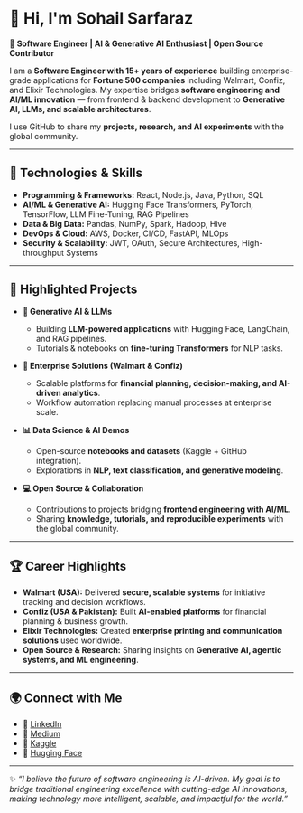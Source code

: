# 👋 Hi, I'm Sohail Sarfaraz  

🚀 **Software Engineer | AI & Generative AI Enthusiast | Open Source Contributor**  

I am a **Software Engineer with 15+ years of experience** building enterprise-grade applications for **Fortune 500 companies** including Walmart, Confiz, and Elixir Technologies. My expertise bridges **software engineering and AI/ML innovation** — from frontend & backend development to **Generative AI, LLMs, and scalable architectures**.  

I use GitHub to share my **projects, research, and AI experiments** with the global community.  

---

## 🔧 Technologies & Skills  

- **Programming & Frameworks:** React, Node.js, Java, Python, SQL  
- **AI/ML & Generative AI:** Hugging Face Transformers, PyTorch, TensorFlow, LLM Fine-Tuning, RAG Pipelines  
- **Data & Big Data:** Pandas, NumPy, Spark, Hadoop, Hive  
- **DevOps & Cloud:** AWS, Docker, CI/CD, FastAPI, MLOps  
- **Security & Scalability:** JWT, OAuth, Secure Architectures, High-throughput Systems  

---

## 📌 Highlighted Projects  

- **🤖 Generative AI & LLMs**  
  - Building **LLM-powered applications** with Hugging Face, LangChain, and RAG pipelines.  
  - Tutorials & notebooks on **fine-tuning Transformers** for NLP tasks.  

- **🛒 Enterprise Solutions (Walmart & Confiz)**  
  - Scalable platforms for **financial planning, decision-making, and AI-driven analytics**.  
  - Workflow automation replacing manual processes at enterprise scale.  

- **📊 Data Science & AI Demos**  
  - Open-source **notebooks and datasets** (Kaggle + GitHub integration).  
  - Explorations in **NLP, text classification, and generative modeling**.  

- **💻 Open Source & Collaboration**  
  - Contributions to projects bridging **frontend engineering with AI/ML**.  
  - Sharing **knowledge, tutorials, and reproducible experiments** with the global community.  

---

## 🏆 Career Highlights  

- **Walmart (USA):** Delivered **secure, scalable systems** for initiative tracking and decision workflows.  
- **Confiz (USA & Pakistan):** Built **AI-enabled platforms** for financial planning & business growth.  
- **Elixir Technologies:** Created **enterprise printing and communication solutions** used worldwide.  
- **Open Source & Research:** Sharing insights on **Generative AI, agentic systems, and ML engineering**.  

---

## 🌍 Connect with Me  

- 🔗 [LinkedIn](https://www.linkedin.com/in/sohail-sarfaraz/)  
- 📝 [Medium](https://medium.com/@sohail.sarfaraz)  
- 🤝 [Kaggle](https://www.kaggle.com/sohailsarfaraz)  
- 🤗 [Hugging Face](https://huggingface.co/SohailSarfaraz)  

---

✨ *“I believe the future of software engineering is AI-driven. My goal is to bridge traditional engineering excellence with cutting-edge AI innovations, making technology more intelligent, scalable, and impactful for the world.”*
